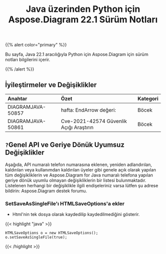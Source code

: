 ﻿---
title: Java üzerinden Python için Aspose.Diagram 22.1 Sürüm Notları
type: docs
weight: 27
url: /tr/java/aspose-diagram-for-python-via-java-22-1-release-notes/
---
{{% alert color="primary" %}}

Bu sayfa, Java 22.1 aracılığıyla Python için Aspose.Diagram için sürüm notları bilgilerini içerir.


{{% /alert %}}
## **İyileştirmeler ve Değişiklikler**

|**Anahtar**|**Özet**|**Kategori**|
|:- |:- |:- |
|DIAGRAMJAVA-50857|hafta: EndArrow değeri:|Böcek|
|DIAGRAMJAVA-50861|Cve-2021-42574 Güvenlik Açığı Araştırın|Böcek|

## `?`**Genel API ve Geriye Dönük Uyumsuz Değişiklikler**
Aşağıda, API numaralı telefon numarasına eklenen, yeniden adlandırılan, kaldırılan veya kullanımdan kaldırılan üyeler gibi genele açık olarak yapılan tüm değişikliklerin ve Aspose.Diagram for Java numaralı telefona yapılan geriye dönük uyumlu olmayan değişikliklerin bir listesi bulunmaktadır. Listelenen herhangi bir değişiklikle ilgili endişeleriniz varsa lütfen şu adrese bildirin: Aspose.Diagram destek forumu.

### **SetSaveAsSingleFile'ı HTMLSaveOptions'a ekler**
- Html'nin tek dosya olarak kaydedilip kaydedilmediğini gösterir.

{{< highlight "java" >}}

    HTMLSaveOptions o = new HTMLSaveOptions();    
    o.setSaveAsSingleFile(true);

{{< /highlight >}}

